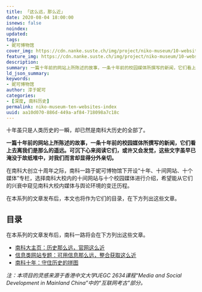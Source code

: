 ```yaml
---
title: 「这么远，那么近」
date: 2020-08-04 18:00:00
isnews: false
noindex:
updated:
tags:
- 妮可博物馆
cover_img: https://cdn.nanke.suste.ch/img/project/niko-museum/10-websites/index/banner.png
feature_img: https://cdn.nanke.suste.ch/img/project/niko-museum/10-websites/index/banner.png
description:
summary: 一篇十年前的网站上所陈述的故事，一条十年前的校园媒体所撰写的新闻，它们看上去离我们是那么的遥远。可沉下心来阅读它们，或许又会发觉，这些文字虽早已淹没于故纸堆中，对我们而言却显得分外亲切。——妮可博物馆之《十年，十间网站与校园媒体》
ld_json_summary:
keywords:
- 妮可博物馆
author: 淳于妮可
categories:
- [深度, 南科历史]
permalink: niko-museum-ten-websites-index
uuid: aa10d070-886d-449a-af84-718098a7c18c
---
```


十年虽只是人类历史的一瞬，却已然是南科大历史的全部了。

**一篇十年前的网站上所陈述的故事，一条十年前的校园媒体所撰写的新闻，它们看上去离我们是那么的遥远。可沉下心来阅读它们，或许又会发觉，这些文字虽早已淹没于故纸堆中，对我们而言却显得分外亲切。**

在南科大创立十周年之际，南科一路于妮可博物馆下开设“十年、十间网站、十个媒体”专栏，选择南科大校内的十间网站与十个校园媒体进行介绍，希望能从它们的兴衰中窥见南科大校内媒体与舆论环境的变迁历程。

在本系列的文章发布后，本文也将作为它们的目录，在下方列出这些文章。

## 目录

在本系列的文章发布后，南科一路将会在下方列出这些文章。

- [南科大主页：历史那么远，官网这么近](/2020/08/04/niko-museum-ten-websites-sustc-homepage/)
- [信息类网站专题：可用信息那么远，整合获取这么近](/2020/10/10/niko-museum-ten-websites-information-websites/)
- [南科十年：守住历史的拼图](/2021/04/11/ten-years-of-sustc/)

*注：本项目的灵感来源于香港中文大学UEGC 2634课程“Media and Social Development in Mainland China”中的“互联网考古”部分。*
